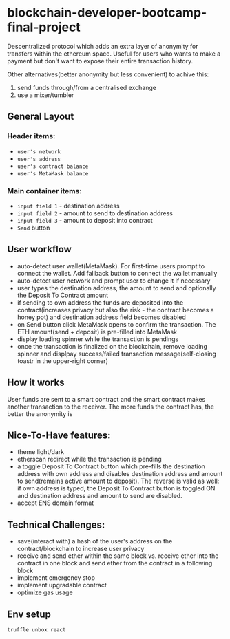 # blockchain-developer-bootcamp-final-project

Descentralized protocol which adds an extra layer of anonymity for transfers within the ethereum space. Useful for users who wants to make a payment but don't want to expose their entire transaction history.

Other alternatives(better anonymity but less convenient) to achive this:

1. send funds through/from a centralised exchange
2. use a mixer/tumbler

## General Layout

### Header items:

- `user's network`
- `user's address`
- `user's contract balance`
- `user's MetaMask balance`

### Main container items:

- `input field 1` - destination address
- `input field 2` - amount to send to destination address
- `input field 3` - amount to deposit into contract
- `Send` button

## User workflow

- auto-detect user wallet(MetaMask). For first-time users prompt to connect the wallet. Add fallback button to connect the wallet manually
- auto-detect user network and prompt user to change it if necessary
- user types the destination address, the amount to send and optionally the Deposit To Contract amount
- if sending to own address the funds are deposited into the contract(increases privacy but also the risk - the contract becomes a honey pot) and destination address field becomes disabled
- on Send button click MetaMask opens to confirm the transaction. The ETH amount(send + deposit) is pre-filled into MetaMask
- display loading spinner while the transaction is pendings
- once the transaction is finalized on the blockchain, remove loading spinner and displpay success/failed transaction message(self-closing toastr in the upper-right corner)

## How it works

User funds are sent to a smart contract and the smart contract makes another transaction to the receiver. The more funds the contract has, the better the anonymity is

## Nice-To-Have features:

- theme light/dark
- etherscan redirect while the transaction is pending
- a toggle Deposit To Contract button which pre-fills the destination address with own address and disables destination address and amount to send(remains active amount to deposit). The reverse is valid as well: if own address is typed, the Deposit To Contract button is toggled ON and destination address and amount to send are disabled.
- accept ENS domain format

## Technical Challenges:

- save(interact with) a hash of the user's address on the contract/blockchain to increase user privacy
- receive and send ether within the same block vs. receive ether into the contract in one block and send ether from the contract in a following block
- implement emergency stop
- implement upgradable contract
- optimize gas usage

## Env setup

`truffle unbox react`
